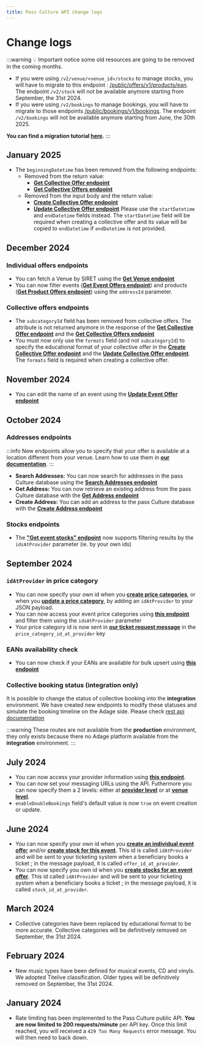 ```yaml
---
title: Pass Culture API change logs
---
```


# Change logs

:::warning
💡 Important notice some old resources are going to be removed in the coming months.

- If you were using `/v2/venue/<venue_id>/stocks` to manage stocks, you will have to migrate to this endpoint : [/public/offers/v1/products/ean](/rest-api#tag/Product-Offer-Bulk-Operations/operation/PostProductOfferByEan). The endpoint `/v2/stock` will not be available anymore starting from September, the 31st 2024.
- If you were using `/v2/bookings` to manage bookings, you will have to migrate to those endpoints [/public/bookings/v1/bookings](/rest-api#tag/Bookings).  The endpoint `/v2/bookings` will not be available anymore starting from June, the 30th 2025.

**You can find a migration tutorial [here](/docs/tutorials/migrate-to-the-new-api).**
:::

## January 2025
- The `beginningDatetime` has been removed from the following endpoints:
  - Removed from the return value:
    - [**Get Collective Offer endpoint**](/rest-api#tag/Collective-Offers/operation/GetCollectiveOfferPublic)
    - [**Get Collective Offers endpoint**](/rest-api#tag/Collective-Offers/operation/GetCollectiveOffersPublic)
  - Removed from the input body and the return value:
    - [**Create Collective Offer endpoint**](/rest-api#tag/Collective-Offers/operation/PostCollectiveOfferPublic)
    - [**Update Collective Offer endpoint**](/rest-api#tag/Collective-Offers/operation/PatchCollectiveOfferPublic)
  Please use the `startDatetime` and `endDatetime` fields instead.
  The `startDatetime` field will be required when creating a collective offer and its value will be copied to `endDatetime` if `endDatetime` is not provided.

## December 2024

### Individual offers endpoints

- You can fetch a Venue by SIRET using the [**Get Venue endpoint**](/rest-api#tag/Venues/operation/GetVenueBySiret)
- You can now filter events ([**Get Event Offers endpoint**](/rest-api#tag/Event-Offers/operation/GetEvents)) and products ([**Get Product Offers endpoint**](/rest-api#tag/Product-Offers/operation/GetProducts)) using the `addressId` parameter.

### Collective offers endpoints

- The `subcategoryId` field has been removed from collective offers. The attribute is not returned anymore in the response of the [**Get Collective Offer endpoint**](/rest-api#tag/Collective-Offers/operation/GetCollectiveOfferPublic) and the [**Get Collective Offers endpoint**](/rest-api#tag/Collective-Offers/operation/GetCollectiveOffersPublic)
- You must now only use the `formats` field (and not `subcategoryId`) to specify the educational format of your collective offer in the [**Create Collective Offer endpoint**](/rest-api#tag/Collective-Offers/operation/PostCollectiveOfferPublic) and the [**Update Collective Offer endpoint**](/rest-api#tag/Collective-Offers/operation/PatchCollectiveOfferPublic). The `formats` field is required when creating a collective offer.


## November 2024

- You can edit the name of an event using the [**Update Event Offer endpoint**](/rest-api#tag/Event-Offers/operation/EditEvent)

## October 2024

### Addresses endpoints

:::info
New endpoints allow you to specify that your offer is available at a location different from your venue. Learn how to use them in [**our documentation**](/rest-api#tag/Addresses).
:::


- **Search Addresses:** You can now search for addresses in the pass Culture database using the [**Search Addresses endpoint**](/rest-api#tag/Addresses/operation/SearchAddresses)
- **Get Address:** You can now retrieve an existing address from the pass Culture database with the [**Get Address endpoint**](/rest-api#tag/Addresses/operation/GetAddress)
- **Create Address:** You can add an address to the pass Culture database with the [**Create Address endpoint**](/rest-api#tag/Addresses/operation/CreateAddress)

### Stocks endpoints
- The [**"Get event stocks" endpoint**](/rest-api#tag/Event-Offer-Stocks/operation/GetEventStocks) now supports filtering results by the `idsAtProvider` parameter (ie. by your own ids)

## September 2024

### `idAtProvider` in price category
- You can now specify your own id when you [**create price categories**](/rest-api#tag/Event-Offer-Price-Categories/operation/PostEventPriceCategories), or when you [**update a price category**](/rest-api#tag/Event-Offer-Price-Categories/operation/PatchEventPriceCategory), by adding an `idAtProvider` to your JSON payload.
- You can now access your event price categories using [**this endpoint**](/rest-api#tag/Event-Offer-Price-Categories/operation/GetEventPriceCategories) and filter them using the `idsAtProvider` parameter
- Your price category id is now sent in [**our ticket request message**](/docs/understanding-our-api/managing-bookings/connection-with-ticketing-system#-our-request-payload) in the `price_category_id_at_provider` key

### EANs availability check
- You can now check if your EANs are available for bulk upsert using [**this endpoint**](/rest-api#tag/Product-offer-bulk-operations/operation/CheckEansAvailability)

### Collective booking status (integration only) 
It is possible to change the status of collective booking into the **integration** environment. We have created new endpoints to modify these statuses and simulate the booking timeline on the Adage side. Please check [rest api documentation](/rest-api#tag/Adage-Mock-(Collective-Bookings))

:::warning
These routes are not available from the **production** environment, they only exists because there no Adage platform available from the **integration** environment.
:::

## July 2024

- You can now access your provider information using [**this endpoint**](/rest-api#tag/Providers/operation/GetProvider).
- You can now set your messaging URLs using the API. Futhermore you can now specify them a 2 levels: either at [**provider level**](/rest-api#tag/Providers/operation/UpdateProvider) or at [**venue level**](/rest-api#tag/Providers/operation/UpdateVenueExternalUrls).
- `enableDoubleBookings` field's default value is now `true` on event creation or update.

## June 2024

- You can now specify your own id when you [**create an individual event offe**r](/rest-api#tag/Event-Offers/operation/PostEventOffer) and/or [**create stock for this event**](/rest-api#tag/Event-Offer-Stocks/operation/PostEventStocks). This id is called `idAtProvider` and will be sent to your ticketing system when a beneficiary books a ticket ; in the message payload, it is called `offer_id_at_provider`.
- You can now specify you own id when you [**create stocks for an event offer**](/rest-api#tag/Event-Offer-Stocks/operation/PostEventStocks). This id called `idAtProvider` and will be sent to your ticketing system when a beneficiary books a ticket ; in the message payload, it is called `stock_id_at_provider`.

## March 2024

- Collective categories have been replaced by educational format to be more accurate. Collective categories will be definitively removed on September, the 31st 2024.

## February 2024

- New music types have been defined for musical events, CD and vinyls. We adopted Titelive classification. Older types will be definitively removed on September, the 31st 2024.

## January 2024

- Rate limiting has been implemented to the Pass Culture public API. **You are now limited to 200 requests/minute** per API key.
  Once this limit reached, you will received a `429 Too Many Requests` error message. You will then need to back down.
